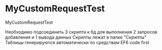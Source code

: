 # MyCustomRequestTest
MyCustomRequestTest

Необходимо подсоединить 3 скрипта к бд для выполнения 2 запросов добавления и 1 вывода данных
Скрипты лежат в папке "Скрипты"
Таблицы генерируются автоматически по средствам EF6 code first
